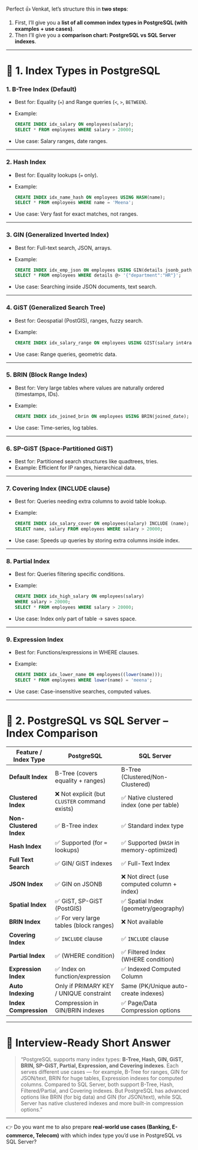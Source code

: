 Perfect 👍 Venkat, let’s structure this in **two steps**:

1. First, I’ll give you a **list of all common index types in PostgreSQL (with examples + use cases)**.
2. Then I’ll give you a **comparison chart: PostgreSQL vs SQL Server indexes**.

---

# 🔑 1. Index Types in PostgreSQL

### 1. **B-Tree Index** (Default)

* Best for: Equality (`=`) and Range queries (`<`, `>`, `BETWEEN`).
* Example:

  ```sql
  CREATE INDEX idx_salary ON employees(salary);
  SELECT * FROM employees WHERE salary > 20000;
  ```
* Use case: Salary ranges, date ranges.

---

### 2. **Hash Index**

* Best for: Equality lookups (`=` only).
* Example:

  ```sql
  CREATE INDEX idx_name_hash ON employees USING HASH(name);
  SELECT * FROM employees WHERE name = 'Meena';
  ```
* Use case: Very fast for exact matches, not ranges.

---

### 3. **GIN (Generalized Inverted Index)**

* Best for: Full-text search, JSON, arrays.
* Example:

  ```sql
  CREATE INDEX idx_emp_json ON employees USING GIN(details jsonb_path_ops);
  SELECT * FROM employees WHERE details @> '{"department":"HR"}';
  ```
* Use case: Searching inside JSON documents, text search.

---

### 4. **GiST (Generalized Search Tree)**

* Best for: Geospatial (PostGIS), ranges, fuzzy search.
* Example:

  ```sql
  CREATE INDEX idx_salary_range ON employees USING GIST(salary int4range_ops);
  ```
* Use case: Range queries, geometric data.

---

### 5. **BRIN (Block Range Index)**

* Best for: Very large tables where values are naturally ordered (timestamps, IDs).
* Example:

  ```sql
  CREATE INDEX idx_joined_brin ON employees USING BRIN(joined_date);
  ```
* Use case: Time-series, log tables.

---

### 6. **SP-GiST (Space-Partitioned GiST)**

* Best for: Partitioned search structures like quadtrees, tries.
* Example: Efficient for IP ranges, hierarchical data.

---

### 7. **Covering Index (INCLUDE clause)**

* Best for: Queries needing extra columns to avoid table lookup.
* Example:

  ```sql
  CREATE INDEX idx_salary_cover ON employees(salary) INCLUDE (name);
  SELECT name, salary FROM employees WHERE salary > 20000;
  ```
* Use case: Speeds up queries by storing extra columns inside index.

---

### 8. **Partial Index**

* Best for: Queries filtering specific conditions.
* Example:

  ```sql
  CREATE INDEX idx_high_salary ON employees(salary)
  WHERE salary > 20000;
  SELECT * FROM employees WHERE salary > 20000;
  ```
* Use case: Index only part of table → saves space.

---

### 9. **Expression Index**

* Best for: Functions/expressions in WHERE clauses.
* Example:

  ```sql
  CREATE INDEX idx_lower_name ON employees((lower(name)));
  SELECT * FROM employees WHERE lower(name) = 'meena';
  ```
* Use case: Case-insensitive searches, computed values.

---

# 🔑 2. PostgreSQL vs SQL Server – Index Comparison

| Feature / Index Type    | PostgreSQL                                    | SQL Server                                 |
| ----------------------- | --------------------------------------------- | ------------------------------------------ |
| **Default Index**       | B-Tree (covers equality + ranges)             | B-Tree (Clustered/Non-Clustered)           |
| **Clustered Index**     | ❌ Not explicit (but `CLUSTER` command exists) | ✅ Native clustered index (one per table)   |
| **Non-Clustered Index** | ✅ B-Tree index                                | ✅ Standard index type                      |
| **Hash Index**          | ✅ Supported (for `=` lookups)                 | ✅ Supported (`HASH` in memory-optimized)   |
| **Full Text Search**    | ✅ GIN/ GiST indexes                           | ✅ Full-Text Index                          |
| **JSON Index**          | ✅ GIN on JSONB                                | ❌ Not direct (use computed column + index) |
| **Spatial Index**       | ✅ GiST, SP-GiST (PostGIS)                     | ✅ Spatial Index (geometry/geography)       |
| **BRIN Index**          | ✅ For very large tables (block ranges)        | ❌ Not available                            |
| **Covering Index**      | ✅ `INCLUDE` clause                            | ✅ `INCLUDE` clause                         |
| **Partial Index**       | ✅ (WHERE condition)                           | ✅ Filtered Index (WHERE condition)         |
| **Expression Index**    | ✅ Index on function/expression                | ✅ Indexed Computed Column                  |
| **Auto Indexing**       | Only if PRIMARY KEY / UNIQUE constraint       | Same (PK/Unique auto-create indexes)       |
| **Index Compression**   | Compression in GIN/BRIN indexes               | ✅ Page/Data Compression options            |

---

# 🧠 Interview-Ready Short Answer

> “PostgreSQL supports many index types: **B-Tree, Hash, GIN, GiST, BRIN, SP-GiST, Partial, Expression, and Covering indexes**. Each serves different use cases — for example, B-Tree for ranges, GIN for JSON/text, BRIN for huge tables, Expression indexes for computed columns.
> Compared to SQL Server, both support B-Tree, Hash, Filtered/Partial, and Covering indexes. But PostgreSQL has advanced options like BRIN (for big data) and GIN (for JSON/text), while SQL Server has native clustered indexes and more built-in compression options.”

---

👉 Do you want me to also prepare **real-world use cases (Banking, E-commerce, Telecom)** with which index type you’d use in PostgreSQL vs SQL Server?
